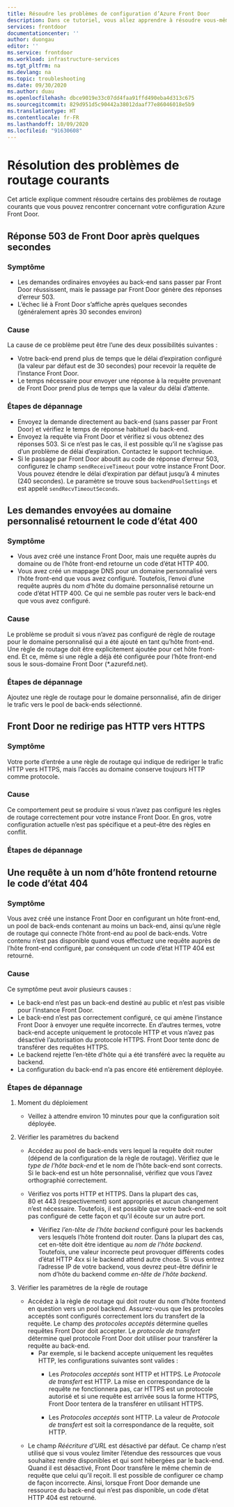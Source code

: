 ```yaml
---
title: Résoudre les problèmes de configuration d’Azure Front Door
description: Dans ce tutoriel, vous allez apprendre à résoudre vous-même certains des problèmes courants que vous pouvez rencontrer concernant votre porte d’entrée.
services: frontdoor
documentationcenter: ''
author: duongau
editor: ''
ms.service: frontdoor
ms.workload: infrastructure-services
ms.tgt_pltfrm: na
ms.devlang: na
ms.topic: troubleshooting
ms.date: 09/30/2020
ms.author: duau
ms.openlocfilehash: dbce9019e33c07dd4faa91ffd490eba4d313c675
ms.sourcegitcommit: 829d951d5c90442a38012daaf77e86046018e5b9
ms.translationtype: HT
ms.contentlocale: fr-FR
ms.lasthandoff: 10/09/2020
ms.locfileid: "91630608"
---
```

# <a name="troubleshooting-common-routing-issues"></a>Résolution des problèmes de routage courants

Cet article explique comment résoudre certains des problèmes de routage courants que vous pouvez rencontrer concernant votre configuration Azure Front Door.

## <a name="503-response-from-front-door-after-a-few-seconds"></a>Réponse 503 de Front Door après quelques secondes

### <a name="symptom"></a>Symptôme

* Les demandes ordinaires envoyées au back-end sans passer par Front Door réussissent, mais le passage par Front Door génère des réponses d’erreur 503.
* L’échec lié à Front Door s’affiche après quelques secondes (généralement après 30 secondes environ)

### <a name="cause"></a>Cause

La cause de ce problème peut être l’une des deux possibilités suivantes :
 
* Votre back-end prend plus de temps que le délai d’expiration configuré (la valeur par défaut est de 30 secondes) pour recevoir la requête de l’instance Front Door.
* Le temps nécessaire pour envoyer une réponse à la requête provenant de Front Door prend plus de temps que la valeur du délai d’attente. 

### <a name="troubleshooting-steps"></a>Étapes de dépannage

* Envoyez la demande directement au back-end (sans passer par Front Door) et vérifiez le temps de réponse habituel du back-end.
* Envoyez la requête via Front Door et vérifiez si vous obtenez des réponses 503. Si ce n’est pas le cas, il est possible qu’il ne s’agisse pas d’un problème de délai d’expiration. Contactez le support technique.
* Si le passage par Front Door aboutit au code de réponse d’erreur 503, configurez le champ `sendReceiveTimeout` pour votre instance Front Door. Vous pouvez étendre le délai d’expiration par défaut jusqu’à 4 minutes (240 secondes). Le paramètre se trouve sous `backendPoolSettings` et est appelé `sendRecvTimeoutSeconds`. 

## <a name="requests-sent-to-the-custom-domain-returns-400-status-code"></a>Les demandes envoyées au domaine personnalisé retournent le code d’état 400

### <a name="symptom"></a>Symptôme

* Vous avez créé une instance Front Door, mais une requête auprès du domaine ou de l’hôte front-end retourne un code d’état HTTP 400.
* Vous avez créé un mappage DNS pour un domaine personnalisé vers l’hôte front-end que vous avez configuré. Toutefois, l’envoi d’une requête auprès du nom d’hôte du domaine personnalisé retourne un code d’état HTTP 400. Ce qui ne semble pas router vers le back-end que vous avez configuré.

### <a name="cause"></a>Cause

Le problème se produit si vous n’avez pas configuré de règle de routage pour le domaine personnalisé qui a été ajouté en tant qu’hôte front-end. Une règle de routage doit être explicitement ajoutée pour cet hôte front-end. Et ce, même si une règle a déjà été configurée pour l’hôte front-end sous le sous-domaine Front Door (*.azurefd.net).

### <a name="troubleshooting-steps"></a>Étapes de dépannage

Ajoutez une règle de routage pour le domaine personnalisé, afin de diriger le trafic vers le pool de back-ends sélectionné.

## <a name="front-door-doesnt-redirect-http-to-https"></a>Front Door ne redirige pas HTTP vers HTTPS

### <a name="symptom"></a>Symptôme

Votre porte d’entrée a une règle de routage qui indique de rediriger le trafic HTTP vers HTTPS, mais l’accès au domaine conserve toujours HTTP comme protocole.

### <a name="cause"></a>Cause

Ce comportement peut se produire si vous n’avez pas configuré les règles de routage correctement pour votre instance Front Door. En gros, votre configuration actuelle n’est pas spécifique et a peut-être des règles en conflit.

### <a name="troubleshooting-steps"></a>Étapes de dépannage

## <a name="request-to-frontend-hostname-returns-404-status-code"></a>Une requête à un nom d’hôte frontend retourne le code d’état 404

### <a name="symptom"></a>Symptôme

 Vous avez créé une instance Front Door en configurant un hôte front-end, un pool de back-ends contenant au moins un back-end, ainsi qu’une règle de routage qui connecte l’hôte front-end au pool de back-ends. Votre contenu n’est pas disponible quand vous effectuez une requête auprès de l’hôte front-end configuré, par conséquent un code d’état HTTP 404 est retourné.

### <a name="cause"></a>Cause

Ce symptôme peut avoir plusieurs causes :

* Le back-end n’est pas un back-end destiné au public et n’est pas visible pour l’instance Front Door.
* Le back-end n’est pas correctement configuré, ce qui amène l’instance Front Door à envoyer une requête incorrecte. En d’autres termes, votre back-end accepte uniquement le protocole HTTP et vous n’avez pas désactivé l’autorisation du protocole HTTPS. Front Door tente donc de transférer des requêtes HTTPS.
* Le backend rejette l’en-tête d’hôte qui a été transféré avec la requête au backend.
* La configuration du back-end n’a pas encore été entièrement déployée.

### <a name="troubleshooting-steps"></a>Étapes de dépannage

1. Moment du déploiement
   * Veillez à attendre environ 10 minutes pour que la configuration soit déployée.

2. Vérifier les paramètres du backend
    * Accédez au pool de back-ends vers lequel la requête doit router (dépend de la configuration de la règle de routage). Vérifiez que le *type de l’hôte back-end* et le nom de l’hôte back-end sont corrects. Si le back-end est un hôte personnalisé, vérifiez que vous l’avez orthographié correctement. 

    * Vérifiez vos ports HTTP et HTTPS. Dans la plupart des cas, 80 et 443 (respectivement) sont appropriés et aucun changement n’est nécessaire. Toutefois, il est possible que votre back-end ne soit pas configuré de cette façon et qu’il écoute sur un autre port.

        * Vérifiez _l’en-tête de l’hôte backend_  configuré pour les backends vers lesquels l’hôte frontend doit router. Dans la plupart des cas, cet en-tête doit être identique au *nom de l’hôte backend*. Toutefois, une valeur incorrecte peut provoquer différents codes d’état HTTP 4xx si le backend attend autre chose. Si vous entrez l’adresse IP de votre backend, vous devrez peut-être définir le nom d’hôte du backend comme *en-tête de l’hôte backend*.

3. Vérifier les paramètres de la règle de routage
    * Accédez à la règle de routage qui doit router du nom d’hôte frontend en question vers un pool backend. Assurez-vous que les protocoles acceptés sont configurés correctement lors du transfert de la requête. Le champ des *protocoles acceptés* détermine quelles requêtes Front Door doit accepter. Le *protocole de transfert* détermine quel protocole Front Door doit utiliser pour transférer la requête au back-end.
         * Par exemple, si le backend accepte uniquement les requêtes HTTP, les configurations suivantes sont valides :
            * Les *Protocoles acceptés* sont HTTP et HTTPS. Le *Protocole de transfert* est HTTP. La mise en correspondance de la requête ne fonctionnera pas, car HTTPS est un protocole autorisé et si une requête est arrivée sous la forme HTTPS, Front Door tentera de la transférer en utilisant HTTPS.

            * Les *Protocoles acceptés* sont HTTP. La valeur de *Protocole de transfert* est soit la correspondance de la requête, soit HTTP.

    - Le champ *Réécriture d’URL* est désactivé par défaut. Ce champ n’est utilisé que si vous voulez limiter l’étendue des ressources que vous souhaitez rendre disponibles et qui sont hébergées par le back-end. Quand il est désactivé, Front Door transfère le même chemin de requête que celui qu’il reçoit. Il est possible de configurer ce champ de façon incorrecte. Ainsi, lorsque Front Door demande une ressource du back-end qui n’est pas disponible, un code d’état HTTP 404 est retourné.
